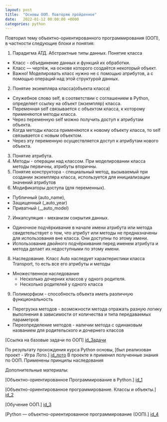 ```yaml
---
layout: post
title:  "Основы ООП. Повторяю пройденное"
date:   2022-01-12 00:00:00 +0000
categories: python
---
```


Повторил тему объектно-ориентированного программирования (ООП), в частности следующие блоки и понятия:

1. Парадигма АТД. Абстрактные типы данных. Понятие класса
* Класс  - объединение данных и функций их обработки.
* Класс — чертёж, на основе которого создаётся некоторый объект.
* Важно! Моделировать класс нужно не с помощью атрибутов, а с помощью операций над этой структурой данных.

2. Понятие экземпляра класса(объекта класса)
* Служебное слово self, в соответствии с соглашением в Python, определяет ссылку на объект (экземпляр) 
класса. 
* Переменная self связывается с объектом класса, к которому применяются методы класса.
* Через переменную self можно получить доступ к атрибутам объекта.
* Когда методы класса применяются к новому объекту класса, то self связывается с новым объектом. 
* Через эту переменную осуществляется доступ к атрибутам нового объекта.

3. Понятие атрибута.
4. Методы - операции над классом.
   При моделировании класса методы первичны, атрибуты вторичны.
5. Понятие конструктора - специальный метод, вызываемый при создании экземпляра класса, используется для инициализации значений атрибутов
6. Модификаторы доступа (для переменных). 
* Публичный (auto_name), 
* Защищенный (_auto_year)
* Приватный (__auto_model)
7. Инкапсуляция - механизм сокрытия данных. 
* Одиночное подчёркивание в начале имени атрибута или метода свидетельствует о том, 
что атрибут или методы не предназначены для использования вне класса. 
Они доступны по этому имени. 
* Использование двойного подчёркивания перед именем атрибута и метода делает их недоступными по этому имени.

8. Наследование. Класс Auto наследует характеристики класса Transport, то есть все его атрибуты и методы
* Множественное наследование
  * Несколько дочерних классов у одного родителя.
  * Несколько родителей у одного класса
9. Полиморфизм - способность объекта иметь различную функциональность
* Перегрузка методов - возможности метода отражать разную логику выполнения в зависимости от количества и типа передаваемых параметров
* Переопределение методов - наличии метода с одинаковым названием для родительского и дочернего классов




[id_Задачи]: https://github.com/NikLaz25/Python_tasks_6
[Ссылка на базовые задачи по ООП] [id_Задачи]

[id_лото]: https://github.com/NikLaz25/Game-Loto/blob/master/8.result.py
По результату прохождения курса Python основы, [был реализован проект - Игра Лото.] [id_лото]
В проекте я применил полученные знания по ООП. Применены принципы наследования

Дополнительные материалы:

[id_1]: https://python-scripts.com/object-oriented-programming-in-python
[Объектно-ориентированное Программирование в Python.] [id_1]

[id_2]: https://pythonworld.ru/osnovy/obektno-orientirovannoe-programmirovanie-obshhee-predstavlenie.html
[Объектно-ориентированное программирование. Классы и объекты.] [id_2]

[id_3]: https://younglinux.info/oopython/course
[Обучение ООП.] [id_3]

[id_4]: https://xn--80ahcjeib4ac4d.xn--p1ai/information/python_object_oriented_programming_oop/
[Python — объектно-ориентированное программирование (ООП).] [id_4]




